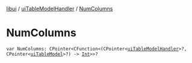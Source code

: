 [libui](../index.md) / [uiTableModelHandler](index.md) / [NumColumns](./-num-columns.md)

# NumColumns

`var NumColumns: CPointer<CFunction<(CPointer<`[`uiTableModelHandler`](index.md)`>?, CPointer<`[`uiTableModel`](../ui-table-model.md)`>?) -> `[`Int`](https://kotlinlang.org/api/latest/jvm/stdlib/kotlin/-int/index.html)`>>?`